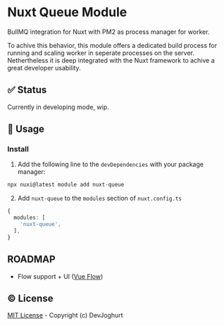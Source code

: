 # Nuxt Queue Module

BullMQ integration for Nuxt with PM2 as process manager for worker.

To achive this behavior, this module offers a dedicated build process for running and scaling worker in seperate processes on the server. Nethertheless it is deep integrated with the Nuxt framework to achive a great developer usability.

## ✅ Status

Currently in developing mode, wip.

## 🚀 Usage

### Install

1. Add the following line to the `devDependencies` with your package manager:

```sh
npx nuxi@latest module add nuxt-queue
```

2. Add `nuxt-queue` to the `modules` section of `nuxt.config.ts`

```ts
{
  modules: [
    'nuxt-queue',
  ],
}
```

## ROADMAP

- Flow support + UI ([Vue Flow](https://vueflow.dev/))


## ©️ License

[MIT License](./LICENSE) - Copyright (c) DevJoghurt